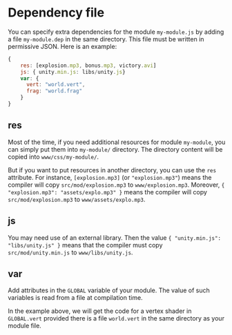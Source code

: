 # Dependency file

You can specify extra dependencies for the module `my-module.js` by adding a file `my-module.dep` in the same directory.
This file must be written in permissive JSON. Here is an example:

```js
{
    res: [explosion.mp3, bonus.mp3, victory.avi]
    js: { unity.min.js: libs/unity.js}
    var: {
      vert: "world.vert",
      frag: "world.frag"
    }
}
```

## res

Most of the time, if you need additional resources for module `my-module`, you can simply put them into `my-module/` directory. The directory content will be copied into `www/css/my-module/`.

But if you want to put resources in another directory, you can use the `res` attribute.
For instance, `[explosion.mp3]` (or `"explosion.mp3"`) means the compiler will copy `src/mod/explosion.mp3` to `www/explosion.mp3`. Moreover, `{ "explosion.mp3": "assets/explo.mp3" }` means the compiler will copy `src/mod/explosion.mp3` to `www/assets/explo.mp3`.

## js

You may need use of an external library.
Then the value `{ "unity.min.js": "libs/unity.js" }` means that the compiler must copy `src/mod/unity.min.js` to `www/libs/unity.js`.

## var

Add attributes in the `GLOBAL` variable of your module. The value of such variables is read from a file at compilation time.

In the example above, we will get the code for a vertex shader in `GLOBAL.vert` provided there is a file `world.vert` in the same directory as your module file.
